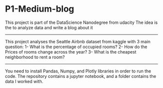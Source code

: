 # P1-Medium-blog

This project is part of the DataScience Nanodegree from udacity
The idea is the to analyze data and write a blog about it

------------------------------------------

This project analyses the Seattle Airbnb dataset from kaggle with 3 main question:
1- What is the percentage of occupied rooms?
2- How do the Prices of rooms change across the year?
3- What is the cheapest neighborhood to rent a room?

------------------------------------------

You need to install Pandas, Numpy, and Plotly libraries in order to run the code.
The repository contains a jupyter notebook, and a folder contains the data I worked with.
